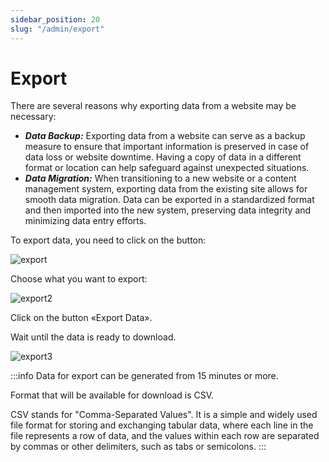 ```yaml
---
sidebar_position: 20
slug: "/admin/export"
---
```


# Export

There are several reasons why exporting data from a website may be necessary:

- **_Data Backup:_** Exporting data from a website can serve as a backup measure to ensure that important information is preserved in case of data loss or website downtime. Having a copy of data in a different format or location can help safeguard against unexpected situations.
- **_Data Migration:_** When transitioning to a new website or a content management system, exporting data from the existing site allows for smooth data migration. Data can be exported in a standardized format and then imported into the new system, preserving data integrity and minimizing data entry efforts.

To export data, you need to click on the button:

![export](/img/export.png)

Choose what you want to export:

![export2](/img/export2.png)

Click on the button «Export Data».

Wait until the data is ready to download.

![export3](/img/export3.png)

:::info
Data for export can be generated from 15 minutes or more.

Format that will be available for download is CSV.

CSV stands for "Comma-Separated Values". It is a simple and widely used file format for storing and exchanging tabular data, where each line in the file represents a row of data, and the values within each row are separated by commas or other delimiters, such as tabs or semicolons.
:::

